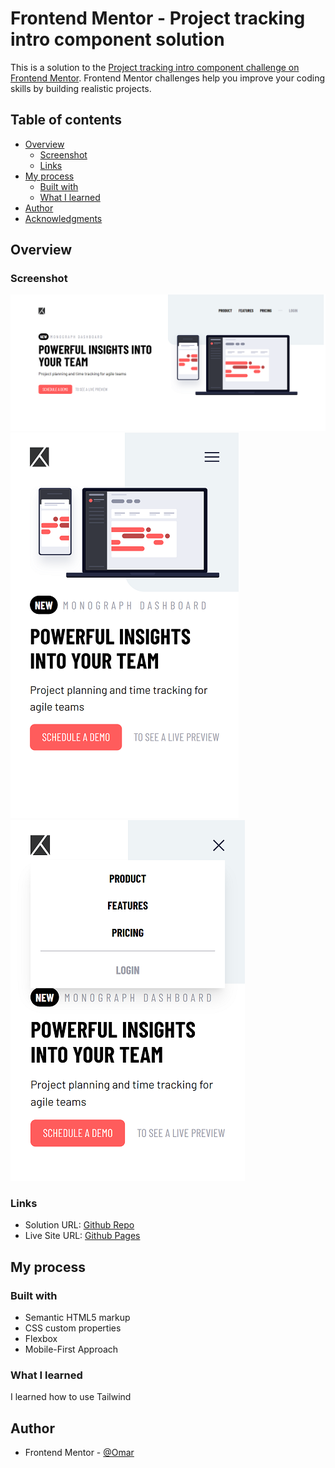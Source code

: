 # Frontend Mentor - Project tracking intro component solution

This is a solution to the [Project tracking intro component challenge on Frontend Mentor](https://www.frontendmentor.io/challenges/project-tracking-intro-component-5d289097500fcb331a67d80e). Frontend Mentor challenges help you improve your coding skills by building realistic projects.

## Table of contents

- [Overview](#overview)
  - [Screenshot](#screenshot)
  - [Links](#links)
- [My process](#my-process)
  - [Built with](#built-with)
  - [What I learned](#what-i-learned)
- [Author](#author)
- [Acknowledgments](#acknowledgments)

## Overview

### Screenshot

![Desktop View](./screenshot/screenshot_1.png)
![Mobile View](./screenshot/screenshot_2.png)
![Mobile View with menu](./screenshot/screenshot_3.png)

### Links

- Solution URL: [Github Repo](https://github.com/to-my-learning-path/project-tracking-intro)
- Live Site URL: [Github Pages](https://to-my-learning-path.github.io/project-tracking-intro)

## My process

### Built with

- Semantic HTML5 markup
- CSS custom properties
- Flexbox
- Mobile-First Approach

### What I learned

I learned how to use Tailwind

## Author

- Frontend Mentor - [@Omar](https://www.frontendmentor.io/profile/to-my-learning-path)

